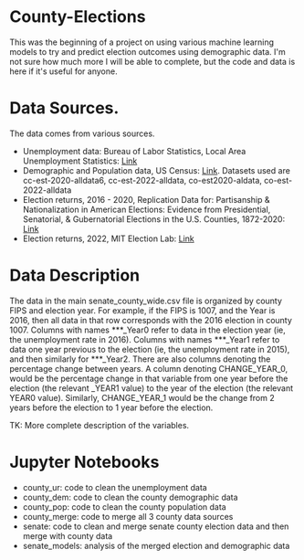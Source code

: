 # County-Elections
This was the beginning of a project on using various machine learning models to try and predict election outcomes using demographic data. I'm not sure how much more I will be able to complete, but the code and data is here if it's useful for anyone. 

# Data Sources.
The data comes from various sources.
  - Unemployment data: Bureau of Labor Statistics, Local Area Unemployment Statistics: [Link](https://www.bls.gov/lau/tables.htm#cntyaa)
  - Demographic and Population data, US Census: [Link](https://www2.census.gov/programs-surveys/popest/datasets/). Datasets used are cc-est-2020-alldata6, cc-est-2022-alldata, co-est2020-aldata, co-est-2022-alldata
  - Election returns, 2016 - 2020, Replication Data for: Partisanship & Nationalization in American Elections: Evidence from Presidential, Senatorial, & Gubernatorial Elections in the U.S. Counties, 1872-2020: [Link](https://dataverse.harvard.edu/dataset.xhtml?persistentId=doi:10.7910/DVN/DGUMFI)
  - Election returns, 2022, MIT Election Lab: [Link](https://dataverse.harvard.edu/dataset.xhtml?persistentId=doi:10.7910/DVN/YB60EJ)

# Data Description
The data in the main senate_county_wide.csv file is organized by county FIPS and election year. For example, if the FIPS is 1007, and the Year is 2016, then all data in that row corresponds with the 2016 election in county 1007. Columns with names ***_Year0 refer to data in the election year (ie, the unemployment rate in 2016). Columns with names ***_Year1 refer to data one year previous to the election (ie, the unemployment rate in 2015), and then similarly for ***_Year2. There are also columns denoting the percentage change between years. A column denoting CHANGE_YEAR_0, would be the percentage change in that variable from one year before the election (the relevant _YEAR1 value) to the year of the election (the relevant YEAR0 value). Similarly, CHANGE_YEAR_1 would be the change from 2 years before the election to 1 year before the election.

TK: More complete description of the variables.

# Jupyter Notebooks
- county_ur: code to clean the unemployment data
- county_dem: code to clean the county demographic data
- county_pop: code to clean the county population data
- county_merge: code to merge all 3 county data sources
- senate: code to clean and merge senate county election data and then merge with county data
- senate_models: analysis of the merged election and demographic data
